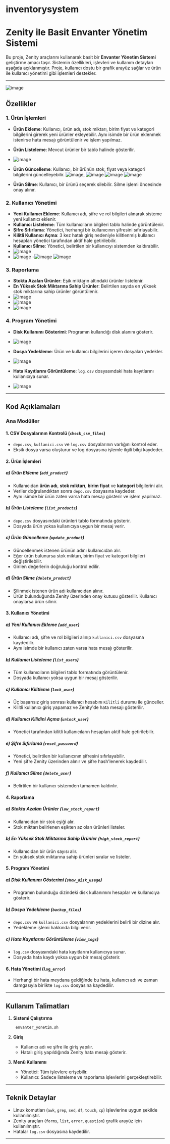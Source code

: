 # inventorysystem
# Zenity ile Basit Envanter Yönetim Sistemi

Bu proje, Zenity araçlarını kullanarak basit bir **Envanter Yönetim Sistemi** geliştirme amacı taşır. Sistemin özellikleri, işlevleri ve kullanım detayları aşağıda açıklanmıştır. Proje, kullanıcı dostu bir grafik arayüz sağlar ve ürün ile kullanıcı yönetimi gibi işlemleri destekler.

---
![image](https://github.com/user-attachments/assets/95ff48a3-2606-4f70-9ad2-43e1628ab35f)


## Özellikler

### 1. Ürün İşlemleri
- **Ürün Ekleme**: Kullanıcı, ürün adı, stok miktarı, birim fiyat ve kategori bilgilerini girerek yeni ürünler ekleyebilir. Aynı isimde bir ürün eklenmek istenirse hata mesajı görüntülenir ve işlem yapılmaz.
- **Ürün Listeleme**: Mevcut ürünler bir tablo halinde gösterilir.
- ![image](https://github.com/user-attachments/assets/098f2573-d75d-464f-8fd6-13b9fbc77248)

- **Ürün Güncelleme**: Kullanıcı, bir ürünün stok, fiyat veya kategori bilgilerini güncelleyebilir.
  ![image](https://github.com/user-attachments/assets/fc193935-e76f-47d8-8b03-2c747321a3b3),
  ![image](https://github.com/user-attachments/assets/6a025674-858a-47bb-9497-e29b8860d649)
  ![image](https://github.com/user-attachments/assets/2933de1c-9f2f-485d-b5fb-61990248570e)
    ![image](https://github.com/user-attachments/assets/3775a055-d9f8-428c-a557-2c815b427029)
  





- **Ürün Silme**: Kullanıcı, bir ürünü seçerek silebilir. Silme işlemi öncesinde onay alınır.

### 2. Kullanıcı Yönetimi
- **Yeni Kullanıcı Ekleme**: Kullanıcı adı, şifre ve rol bilgileri alınarak sisteme yeni kullanıcı eklenir.
- **Kullanıcı Listeleme**: Tüm kullanıcıların bilgileri tablo halinde görüntülenir.
- **Şifre Sıfırlama**: Yönetici, herhangi bir kullanıcının şifresini sıfırlayabilir.
- **Kilitli Kullanıcı Açma**: 3 kez hatalı giriş nedeniyle kilitlenmiş kullanıcı hesapları yönetici tarafından aktif hale getirilebilir.
- **Kullanıcı Silme**: Yönetici, belirtilen bir kullanıcıyı sistemden kaldırabilir.
- ![image](https://github.com/user-attachments/assets/6adabbcb-cf83-4910-a218-5c01ff0cf5e1)
-  ![image](https://github.com/user-attachments/assets/de253f8d-2517-41a3-8d79-413c9ce5a037)
-![image](https://github.com/user-attachments/assets/f2fc9d88-a50d-41a8-804e-c9bfea66a334)
![image](https://github.com/user-attachments/assets/453662ec-b3f1-488b-a9a4-4365ee85be42)






### 3. Raporlama
- **Stokta Azalan Ürünler**: Eşik miktarın altındaki ürünler listelenir.
- **En Yüksek Stok Miktarına Sahip Ürünler**: Belirtilen sayıda en yüksek stok miktarına sahip ürünler görüntülenir.
- ![image](https://github.com/user-attachments/assets/9820e6cb-4097-4086-a80c-adc2469fdaac)
- ![image](https://github.com/user-attachments/assets/48ce106d-0274-4192-8eb3-9ea7ef632917)
- ![image](https://github.com/user-attachments/assets/65433313-b5c6-4f99-a780-1c9b4cfd5ea4)




### 4. Program Yönetimi
- **Disk Kullanımı Gösterimi**: Programın kullandığı disk alanını gösterir.
- ![image](https://github.com/user-attachments/assets/3e1a8555-3309-4bc4-af7a-6ba644d8ba4a)

- **Dosya Yedekleme**: Ürün ve kullanıcı bilgilerini içeren dosyaları yedekler.
- ![image](https://github.com/user-attachments/assets/8a1ffc45-af08-44b3-9edd-2ba3a6a8cc48)

- **Hata Kayıtlarını Görüntüleme**: `log.csv` dosyasındaki hata kayıtlarını kullanıcıya sunar.
- ![image](https://github.com/user-attachments/assets/0622b3fb-9982-4814-95a7-ad96899f195e)


---

## Kod Açıklamaları

### Ana Modüller

#### 1. **CSV Dosyalarının Kontrolü (`check_csv_files`)**
- `depo.csv`, `kullanici.csv` ve `log.csv` dosyalarının varlığını kontrol eder.
- Eksik dosya varsa oluşturur ve log dosyasına işlemle ilgili bilgi kaydeder.

#### 2. **Ürün İşlemleri**

##### a) Ürün Ekleme (`add_product`)
- Kullanıcıdan **ürün adı**, **stok miktarı**, **birim fiyat** ve **kategori** bilgilerini alır.
- Veriler doğrulandıktan sonra `depo.csv` dosyasına kaydeder.
- Aynı isimde bir ürün zaten varsa hata mesajı gösterir ve işlem yapılmaz.

##### b) Ürün Listeleme (`list_products`)
- `depo.csv` dosyasındaki ürünleri tablo formatında gösterir.
- Dosyada ürün yoksa kullanıcıya uygun bir mesaj verir.

##### c) Ürün Güncelleme (`update_product`)
- Güncellenmek istenen ürünün adını kullanıcıdan alır.
- Eğer ürün bulunursa stok miktarı, birim fiyat ve kategori bilgileri değiştirilebilir.
- Girilen değerlerin doğruluğu kontrol edilir.

##### d) Ürün Silme (`delete_product`)
- Silinmek istenen ürün adı kullanıcıdan alınır.
- Ürün bulunduğunda Zenity üzerinden onay kutusu gösterilir. Kullanıcı onaylarsa ürün silinir.

#### 3. **Kullanıcı Yönetimi**

##### a) Yeni Kullanıcı Ekleme (`add_user`)
- Kullanıcı adı, şifre ve rol bilgileri alınıp `kullanici.csv` dosyasına kaydedilir.
- Aynı isimde bir kullanıcı zaten varsa hata mesajı gösterilir.

##### b) Kullanıcı Listeleme (`list_users`)
- Tüm kullanıcıların bilgileri tablo formatında görüntülenir.
- Dosyada kullanıcı yoksa uygun bir mesaj gösterilir.

##### c) Kullanıcı Kilitleme (`lock_user`)
- Üç başarısız giriş sonrası kullanıcı hesabını `Kilitli` durumu ile günceller.
- Kilitli kullanıcı giriş yapamaz ve Zenity'de hata mesajı gösterilir.

##### d) Kullanıcı Kilidini Açma (`unlock_user`)
- Yönetici tarafından kilitli kullanıcıların hesapları aktif hale getirilebilir.

##### e) Şifre Sıfırlama (`reset_password`)
- Yönetici, belirtilen bir kullanıcının şifresini sıfırlayabilir.
- Yeni şifre Zenity üzerinden alınır ve şifre hash'lenerek kaydedilir.

##### f) Kullanıcı Silme (`delete_user`)
- Belirtilen bir kullanıcı sistemden tamamen kaldırılır.

#### 4. **Raporlama**

##### a) Stokta Azalan Ürünler (`low_stock_report`)
- Kullanıcıdan bir stok eşiği alır.
- Stok miktarı belirlenen eşikten az olan ürünleri listeler.

##### b) En Yüksek Stok Miktarına Sahip Ürünler (`high_stock_report`)
- Kullanıcıdan bir ürün sayısı alır.
- En yüksek stok miktarına sahip ürünleri sıralar ve listeler.

#### 5. **Program Yönetimi**

##### a) Disk Kullanımı Gösterimi (`show_disk_usage`)
- Programın bulunduğu dizindeki disk kullanımını hesaplar ve kullanıcıya gösterir.

##### b) Dosya Yedekleme (`backup_files`)
- `depo.csv` ve `kullanici.csv` dosyalarının yedeklerini belirli bir dizine alır.
- Yedekleme işlemi hakkında bilgi verir.

##### c) Hata Kayıtlarını Görüntüleme (`view_logs`)
- `log.csv` dosyasındaki hata kayıtlarını kullanıcıya sunar.
- Dosyada hata kaydı yoksa uygun bir mesaj gösterir.

#### 6. **Hata Yönetimi (`log_error`)**
- Herhangi bir hata meydana geldiğinde bu hata, kullanıcı adı ve zaman damgasıyla birlikte `log.csv` dosyasına kaydedilir.

---

## Kullanım Talimatları

1. **Sistemi Çalıştırma**
   ```bash
    envanter_yonetim.sh
   ```

2. **Giriş**
   - Kullanıcı adı ve şifre ile giriş yapılır.
   - Hatalı giriş yapıldığında Zenity hata mesajı gösterir.

3. **Menü Kullanımı**
   - Yönetici: Tüm işlevlere erişebilir.
   - Kullanıcı: Sadece listeleme ve raporlama işlevlerini gerçekleştirebilir.

---

## Teknik Detaylar

- Linux komutları (`awk`, `grep`, `sed`, `df`, `touch`, `cp`) işlevlerine uygun şekilde kullanılmıştır.
- Zenity araçları (`forms`, `list`, `error`, `question`) grafik arayüz için kullanılmıştır.
- Hatalar `log.csv` dosyasına kaydedilir.

---




